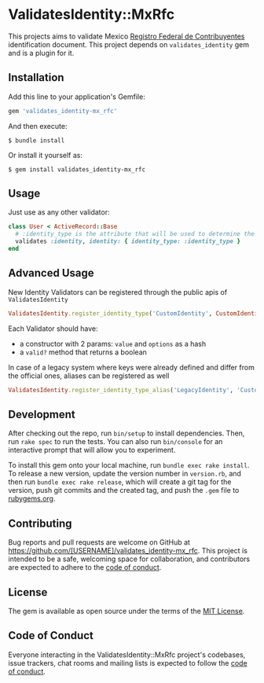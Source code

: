# ValidatesIdentity::MxRfc

This projects aims to validate Mexico [Registro Federal de Contribuyentes](https://es.wikipedia.org/wiki/Registro_Federal_de_Contribuyentes) identification document.
This project depends on `validates_identity` gem and is a plugin for it.

## Installation

Add this line to your application's Gemfile:

```ruby
gem 'validates_identity-mx_rfc'
```

And then execute:

    $ bundle install

Or install it yourself as:

    $ gem install validates_identity-mx_rfc

## Usage

Just use as any other validator:

```ruby
class User < ActiveRecord::Base
  # :identity_type is the attribute that will be used to determine the identity type and is required
  validates :identity, identity: { identity_type: :identity_type }
end
```

## Advanced Usage

New Identity Validators can be registered through the public apis of `ValidatesIdentity`

```ruby
ValidatesIdentity.register_identity_type('CustomIdentity', CustomIdentityValidator)
```

Each Validator should have:

- a constructor with 2 params: `value` and `options` as a hash
- a `valid?` method that returns a boolean

In case of a legacy system where keys were already defined and differ from the official ones, aliases can be registered as well

```ruby
ValidatesIdentity.register_identity_type_alias('LegacyIdentity', 'CustomIdentity')
```

## Development

After checking out the repo, run `bin/setup` to install dependencies. Then, run `rake spec` to run the tests. You can also run `bin/console` for an interactive prompt that will allow you to experiment.

To install this gem onto your local machine, run `bundle exec rake install`. To release a new version, update the version number in `version.rb`, and then run `bundle exec rake release`, which will create a git tag for the version, push git commits and the created tag, and push the `.gem` file to [rubygems.org](https://rubygems.org).

## Contributing

Bug reports and pull requests are welcome on GitHub at https://github.com/[USERNAME]/validates_identity-mx_rfc. This project is intended to be a safe, welcoming space for collaboration, and contributors are expected to adhere to the [code of conduct](https://github.com/[USERNAME]/validates_identity-mx_rfc/blob/master/CODE_OF_CONDUCT.md).

## License

The gem is available as open source under the terms of the [MIT License](https://opensource.org/licenses/MIT).

## Code of Conduct

Everyone interacting in the ValidatesIdentity::MxRfc project's codebases, issue trackers, chat rooms and mailing lists is expected to follow the [code of conduct](https://github.com/[USERNAME]/validates_identity-mx_rfc/blob/master/CODE_OF_CONDUCT.md).
